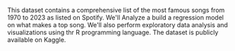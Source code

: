This dataset contains a comprehensive list of the most famous songs from 1970 to 2023 as listed on Spotify. We'll Analyze a build a regression model on what makes a top song. We'll also perform exploratory data analysis and visualizations using thr R programming language. The dataset is publicly available on Kaggle.
